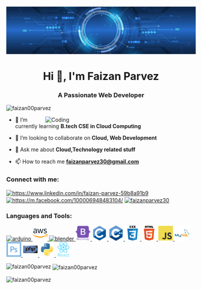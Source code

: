 ![MasterHead](https://github.com/Faizan00parvez/Faizan00parvez/blob/main/Temp-1200x300.jpg)
<h1 align="center">Hi 👋, I'm Faizan Parvez</h1>
<h3 align="center">A Passionate Web Developer</h3>

<p align="left"> <img src="https://komarev.com/ghpvc/?username=faizan00parvez&label=Profile%20views&color=0e75b6&style=flat" alt="faizan00parvez" /> </p>
<img align="right" alt="Coding" width="400" src="https://www.techbabble.zone/content/images/2021/07/46207-programmer-1.gif">

- 🌱 I’m currently learning **B.tech CSE in Cloud Computing**

- 👯 I’m looking to collaborate on **Cloud, Web Development**

- 💬 Ask me about **Cloud,Technology related stuff**

- 📫 How to reach me **faizanparvez30@gmail.com**

<h3 align="left">Connect with me:</h3>
<p align="left">
<a href="https://linkedin.com/in/https://www.linkedin.com/in/faizan-parvez-59b8a91b9" target="blank"><img align="center" src="https://raw.githubusercontent.com/rahuldkjain/github-profile-readme-generator/master/src/images/icons/Social/linked-in-alt.svg" alt="https://www.linkedin.com/in/faizan-parvez-59b8a91b9" height="30" width="40" /></a>
<a href="https://fb.com/https://m.facebook.com/100006948483104/" target="blank"><img align="center" src="https://raw.githubusercontent.com/rahuldkjain/github-profile-readme-generator/master/src/images/icons/Social/facebook.svg" alt="https://m.facebook.com/100006948483104/" height="30" width="40" /></a>
<a href="https://www.codechef.com/users/faizanparvez30" target="blank"><img align="center" src="https://cdn.jsdelivr.net/npm/simple-icons@3.1.0/icons/codechef.svg" alt="faizanparvez30" height="30" width="40" /></a>
</p>

<h3 align="left">Languages and Tools:</h3>
<p align="left"> <a href="https://www.arduino.cc/" target="_blank" rel="noreferrer"> <img src="https://cdn.worldvectorlogo.com/logos/arduino-1.svg" alt="arduino" width="40" height="40"/> </a> <a href="https://aws.amazon.com" target="_blank" rel="noreferrer"> <img src="https://raw.githubusercontent.com/devicons/devicon/master/icons/amazonwebservices/amazonwebservices-original-wordmark.svg" alt="aws" width="40" height="40"/> </a> <a href="https://www.blender.org/" target="_blank" rel="noreferrer"> <img src="https://download.blender.org/branding/community/blender_community_badge_white.svg" alt="blender" width="40" height="40"/> </a> <a href="https://getbootstrap.com" target="_blank" rel="noreferrer"> <img src="https://raw.githubusercontent.com/devicons/devicon/master/icons/bootstrap/bootstrap-plain-wordmark.svg" alt="bootstrap" width="40" height="40"/> </a> <a href="https://www.cprogramming.com/" target="_blank" rel="noreferrer"> <img src="https://raw.githubusercontent.com/devicons/devicon/master/icons/c/c-original.svg" alt="c" width="40" height="40"/> </a> <a href="https://www.w3schools.com/cpp/" target="_blank" rel="noreferrer"> <img src="https://raw.githubusercontent.com/devicons/devicon/master/icons/cplusplus/cplusplus-original.svg" alt="cplusplus" width="40" height="40"/> </a> <a href="https://www.w3schools.com/css/" target="_blank" rel="noreferrer"> <img src="https://raw.githubusercontent.com/devicons/devicon/master/icons/css3/css3-original-wordmark.svg" alt="css3" width="40" height="40"/> </a> <a href="https://www.w3.org/html/" target="_blank" rel="noreferrer"> <img src="https://raw.githubusercontent.com/devicons/devicon/master/icons/html5/html5-original-wordmark.svg" alt="html5" width="40" height="40"/> </a> <a href="https://developer.mozilla.org/en-US/docs/Web/JavaScript" target="_blank" rel="noreferrer"> <img src="https://raw.githubusercontent.com/devicons/devicon/master/icons/javascript/javascript-original.svg" alt="javascript" width="40" height="40"/> </a> <a href="https://www.mysql.com/" target="_blank" rel="noreferrer"> <img src="https://raw.githubusercontent.com/devicons/devicon/master/icons/mysql/mysql-original-wordmark.svg" alt="mysql" width="40" height="40"/> </a> <a href="https://www.photoshop.com/en" target="_blank" rel="noreferrer"> <img src="https://raw.githubusercontent.com/devicons/devicon/master/icons/photoshop/photoshop-line.svg" alt="photoshop" width="40" height="40"/> </a> <a href="https://www.php.net" target="_blank" rel="noreferrer"> <img src="https://raw.githubusercontent.com/devicons/devicon/master/icons/php/php-original.svg" alt="php" width="40" height="40"/> </a> <a href="https://www.python.org" target="_blank" rel="noreferrer"> <img src="https://raw.githubusercontent.com/devicons/devicon/master/icons/python/python-original.svg" alt="python" width="40" height="40"/> </a> <a href="https://reactjs.org/" target="_blank" rel="noreferrer"> <img src="https://raw.githubusercontent.com/devicons/devicon/master/icons/react/react-original-wordmark.svg" alt="react" width="40" height="40"/> </a> </p>

<p><img align="left" src="https://github-readme-stats.vercel.app/api/top-langs?username=faizan00parvez&show_icons=true&locale=en&layout=compact" alt="faizan00parvez" /></p>

<p>&nbsp;<img align="center" src="https://github-readme-stats.vercel.app/api?username=faizan00parvez&show_icons=true&locale=en" alt="faizan00parvez" /></p>

<p><img align="center" src="https://github-readme-streak-stats.herokuapp.com/?user=faizan00parvez&" alt="faizan00parvez" /></p>
